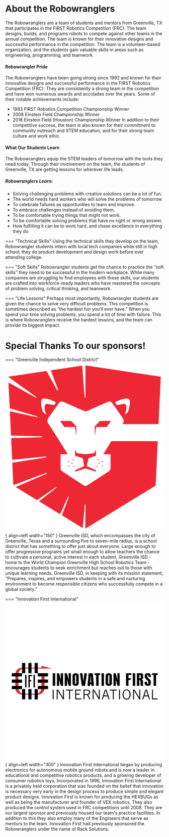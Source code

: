 # About the Robowranglers
The Robowranglers are a team of students and mentors from Greenville, TX that participates in the FIRST Robotics Competition (FRC). The team designs, builds, and programs robots to compete against other teams in the annual competition. The team is known for their innovative designs and successful performance in the competition. The team is a volunteer-based organization, and the students gain valuable skills in areas such as engineering, programming, and teamwork.

#### Robowrangler Pride
The Robowranglers have been going strong since 1992 and known for their innovative designs and successful performance in the FIRST Robotics Competition (FRC). They are consistently a strong team in the competition and have won numerous awards and accolades over the years.
Some of their notable achievements include:

* 1993 FIRST Robotics Competition Championship Winner
* 2008 Einstein Field Championship Winner
* 2018 Einstein Field (Houston) Championship Winner
In addition to their competitive success, the team is also known for their commitment to community outreach and STEM education, and for their strong team culture and work ethic.

#### What Our Students Learn
The Robowranglers equip the STEM leaders of tomorrow with the tools they need today. Through their involvement on the team, the students of Greenville, TX are getting lessons for wherever life leads.

##### Robowranglers Learn:
* Solving challenging problems with creative solutions can be a lot of fun.
* The world needs hard workers who will solve the problems of tomorrow.
* To celebrate failures as opportunities to learn and improve.
* To embrace challenges instead of avoiding them.
* To be comfortable trying things that might not work.
* To be comfortable solving problems that have no right or wrong answer.
* How fulfilling it can be to work hard, and chase excellence in everything they do



=== "Technical Skills"
    Using the technical skills they develop on the team, Robowrangler students intern with local tech companies while still in high school; they do product development and design work before ever attending college.

=== "Soft Skills"
    Robowrangler students get the chance to practice the “soft skills” they need to be successful in the modern workplace. While many companies are struggling to find employees with these skills, our students are crafted into workforce-ready leaders who have mastered the concepts of problem solving, critical thinking, and teamwork.

=== "Life Lessons"
    Perhaps most importantly, Robowrangler students are given the chance to solve very difficult problems. This competition is sometimes described as “the hardest fun you’ll ever have.”
    When you spend your time solving problems, you spend a lot of time with failure. This is where Robowranglers receive the hardest lessons, and the team can provide its biggest impact.

# Special Thanks To our sponsors!

=== "Greenville Independent School District"
    ![GISD](./images/GISD.svg){ align=left width="150" }
    Greenville ISD, which encompasses the city of Greenville, Texas and a surrounding five to seven-mile radius, is a school district that has something to offer just about everyone. Large enough to offer progressive programs yet small enough to allow teachers the chance to cultivate a personal, active interest in each student, Greenville ISD - home to the World Champion Greenville High School Robotics Team - encourages students to seek enrichment but reaches out to those with unique learning needs. Greenville ISD, in keeping with its mission statement, “Prepares, inspires, and empowers students in a safe and nurturing environment to become responsible citizens who successfully compete in a global society.”

=== "Innovation First International"
    ![IFI](./images/ifi.svg){ align=left width="300" }
    Innovation First International began by producing electronics for autonomous mobile ground robots and is now a leader in educational and competitive robotics products, and a growing developer of consumer robotics toys. Incorporated in 1996, Innovation First International is a privately held corporation that was founded on the belief that innovation is necessary very early in the design process to produce simple and elegant product designs. Innovation First is known for producing the HEXBUGs as well as being the manufacturer and founder of VEX robotics. They also produced the control system used in FRC competitions until 2008. They are our largest sponsor and previously housed our team's practice facilities. In addition to this they also employ many of the Engineers that serve as mentors to the team. Innovation First had previously sponsored the Robowranglers under the name of Rack Solutions.
